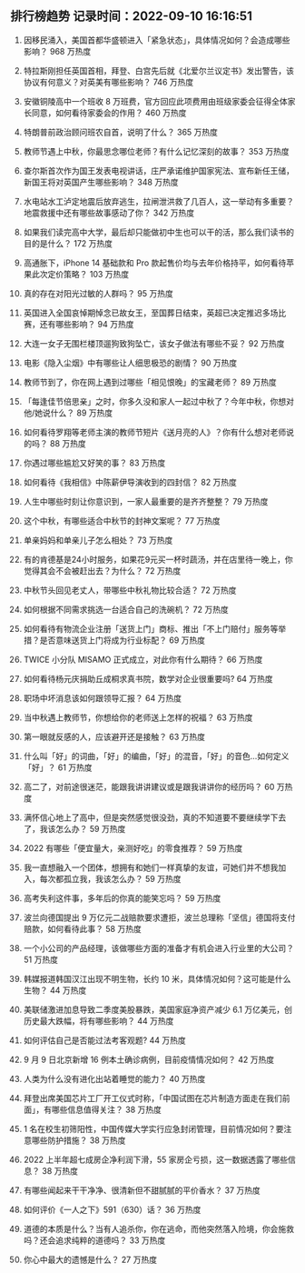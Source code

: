
## 排行榜趋势 记录时间：2022-09-10 16:16:51
  
  1. 因移民涌入，美国首都华盛顿进入「紧急状态」，具体情况如何？会造成哪些影响？ 968 万热度
    
  2. 特拉斯刚担任英国首相，拜登、白宫先后就《北爱尔兰议定书》发出警告，该协议有何意义？对英美有哪些影响？ 746 万热度
    
  3. 安徽铜陵高中一个班收 8 万班费，官方回应此项费用由班级家委会征得全体家长同意，如何看待家委会的作用？ 460 万热度
    
  4. 特朗普前政治顾问班农自首，说明了什么？ 365 万热度
    
  5. 教师节遇上中秋，你最思念哪位老师？有什么记忆深刻的故事？ 353 万热度
    
  6. 查尔斯首次作为国王发表电视讲话，庄严承诺维护国家宪法、宣布新任王储，新国王将对英国产生哪些影响？ 348 万热度
    
  7. 水电站水工泸定地震后放弃逃生，拉闸泄洪救了几百人，这一举动有多重要？地震救援中还有哪些故事感动了你？ 342 万热度
    
  8. 如果我们读完高中大学，最后却只能做初中生也可以干的活，那么我们读书的目的是什么？ 172 万热度
    
  9. 高通胀下，iPhone 14 基础款和 Pro 款起售价均与去年价格持平，如何看待苹果此次定价策略？ 103 万热度
    
  10. 真的存在对阳光过敏的人群吗？ 95 万热度
    
  11. 英国进入全国哀悼期悼念已故女王，至国葬日结束，英超已决定推迟多场比赛，还有哪些影响？ 94 万热度
    
  12. 大连一女子无围栏楼顶遛狗致狗坠亡，该女子做法有哪些不妥？ 92 万热度
    
  13. 电影《隐入尘烟》中有哪些让人细思极恐的剧情？ 90 万热度
    
  14. 教师节到了，你在网上遇到过哪些「相见恨晚」的宝藏老师？ 89 万热度
    
  15. 「每逢佳节倍思亲」之时，你多久没和家人一起过中秋了？今年中秋，你想对他/她说什么？ 89 万热度
    
  16. 如何看待罗翔等老师主演的教师节短片《送月亮的人》？你有什么想对老师说的吗？ 88 万热度
    
  17. 你遇过哪些尴尬又好笑的事？ 83 万热度
    
  18. 如何看待《我相信》中陈薪伊导演收到的四封信？ 82 万热度
    
  19. 人生中哪些时刻让你意识到，一家人最重要的是齐齐整整？ 79 万热度
    
  20. 这个中秋，有哪些适合中秋节的封神文案呢？ 77 万热度
    
  21. 单亲妈妈和单亲儿子怎么相处？ 73 万热度
    
  22. 有的肯德基是24小时服务，如果花9元买一杯时蔬汤，并在店里待一晚上，你觉得其会不会被赶出去？为什么？ 72 万热度
    
  23. 中秋节头回见老丈人，带哪些中秋礼物比较合适？ 72 万热度
    
  24. 如何根据不同需求挑选一台适合自己的洗碗机？ 72 万热度
    
  25. 如何看待有物流企业注册「送货上门」商标、推出「不上门赔付」服务等举措？是否意味送货上门将成为行业标配？ 69 万热度
    
  26. TWICE 小分队 MISAMO 正式成立，对此你有什么期待？ 66 万热度
    
  27. 如何看待杨元庆捐助丘成桐求真书院，数学对企业很重要吗? 64 万热度
    
  28. 职场中坏消息该如何跟领导汇报？ 64 万热度
    
  29. 当中秋遇上教师节，你想给你的老师送上怎样的祝福？ 63 万热度
    
  30. 第一眼就反感的人，应该避开还是接触？ 63 万热度
    
  31. 什么叫「好」的词曲，「好」的编曲，「好」的混音，「好」的音色...如何定义「好」？ 61 万热度
    
  32. 高二了，对前途很迷茫，能跟我讲讲建议或是跟我讲讲你的经历吗？ 60 万热度
    
  33. 满怀信心地上了高中，但是突然感觉很没劲，真的不知道要不要继续学下去了，我该怎么办？ 59 万热度
    
  34. 2022 有哪些「便宜量大，亲测好吃」的零食推荐？ 59 万热度
    
  35. 我一直想融入一个团体，想拥有和她们一样真挚的友谊，可她们并不想我加入，每次都孤立我，我该怎么办？ 59 万热度
    
  36. 高考失利这件事，多年后的你真的能笑忘吗？ 59 万热度
    
  37. 波兰向德国提出 9 万亿元二战赔款要求遭拒，波兰总理称「坚信」德国将支付赔款，如何看待此事？ 58 万热度
    
  38. 一个小公司的产品经理，该做哪些方面的准备才有机会进入行业里的大公司？ 51 万热度
    
  39. 韩媒报道韩国汉江出现不明生物，长约 10 米，具体情况如何？这可能是什么生物？ 44 万热度
    
  40. 美联储激进加息导致二季度美股暴跌，美国家庭净资产减少 6.1 万亿美元，创历史最大跌幅，将有哪些影响？ 44 万热度
    
  41. 如何评估自己是否能过法考客观题? 44 万热度
    
  42. 9 月 9 日北京新增 16 例本土确诊病例，目前疫情情况如何？ 42 万热度
    
  43. 人类为什么没有进化出站着睡觉的能力？ 40 万热度
    
  44. 拜登出席美国芯片工厂开工仪式时称，「中国试图在芯片制造方面走在我们前面」，有哪些信息值得关注？ 38 万热度
    
  45. 1 名在校生初筛阳性，中国传媒大学实行应急封闭管理，目前情况如何？要注意哪些防护措施？ 38 万热度
    
  46. 2022 上半年超七成房企净利润下滑，55 家房企亏损，这一数据透露了哪些信息？ 38 万热度
    
  47. 有哪些闻起来干干净净、很清新但不甜腻腻的平价香水？ 37 万热度
    
  48. 如何评价《一人之下》591（630）话？ 36 万热度
    
  49. 道德的本质是什么？当有人追杀你，你在逃命，而他突然落入险境，你会施救吗？还会追求纯粹的道德吗？ 33 万热度
    
  50. 你心中最大的遗憾是什么？ 27 万热度
    